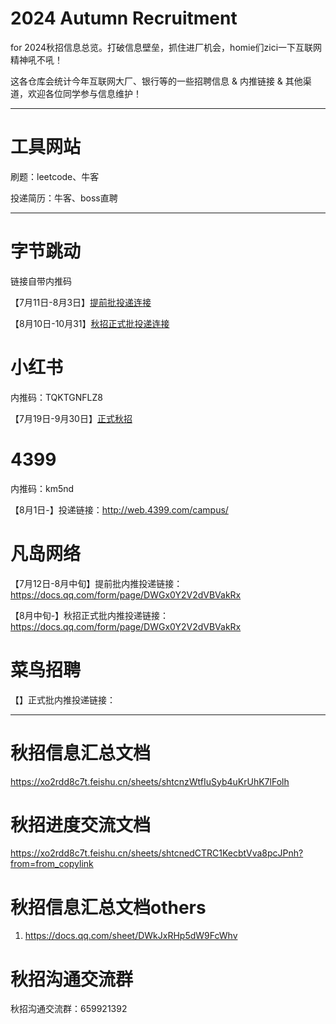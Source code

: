 #  2024 Autumn Recruitment

for 2024秋招信息总览。打破信息壁垒，抓住进厂机会，homie们zici一下互联网精神吼不吼！

这各仓库会统计今年互联网大厂、银行等的一些招聘信息 & 内推链接 & 其他渠道，欢迎各位同学参与信息维护！

------

#  工具网站

刷题：leetcode、牛客

投递简历：牛客、boss直聘

------

# 字节跳动

链接自带内推码

【7月11日-8月3日】[提前批投递连接](https://job.toutiao.com/campus/m/position?external_referral_code=S7Z85H7&type=2)

【8月10日-10月31】[秋招正式批投递连接](https://job.toutiao.com/campus/m/position?external_referral_code=S7Z85H7&type=2)


# 小红书

内推码：TQKTGNFLZ8

【7月19日-9月30日】[正式秋招](https://job.xiaohongshu.com/m/campus)



# 4399

内推码：km5nd

【8月1日-】投递链接：http://web.4399.com/campus/ 



# 凡岛网络

【7月12日-8月中旬】提前批内推投递链接：https://docs.qq.com/form/page/DWGx0Y2V2dVBVakRx

【8月中旬-】秋招正式批内推投递链接：https://docs.qq.com/form/page/DWGx0Y2V2dVBVakRx



# 菜鸟招聘

【】正式批内推投递链接：


------

# 秋招信息汇总文档
https://xo2rdd8c7t.feishu.cn/sheets/shtcnzWtfIuSyb4uKrUhK7lFolh

# 秋招进度交流文档
https://xo2rdd8c7t.feishu.cn/sheets/shtcnedCTRC1KecbtVva8pcJPnh?from=from_copylink

# 秋招信息汇总文档others
1. https://docs.qq.com/sheet/DWkJxRHp5dW9FcWhv


# 秋招沟通交流群

秋招沟通交流群：659921392
